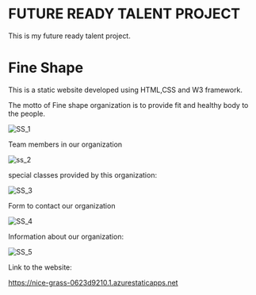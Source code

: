 <h1>FUTURE READY TALENT PROJECT</h1>

This is my future ready talent project.

<h1>Fine Shape</h1>

This is a static website developed using HTML,CSS and W3 framework.

The motto of Fine shape organization is to provide fit and healthy body to the people.

![SS_1](https://user-images.githubusercontent.com/113533436/190199344-d7ff8473-796d-40d2-bca5-407e905d6290.png)

Team members in our organization

![ss_2](https://user-images.githubusercontent.com/113533436/190199423-f7f03e57-d516-4564-aeab-d4f47ebcafd1.png)

special classes provided by this organization:

![SS_3](https://user-images.githubusercontent.com/113533436/190199778-0bc881ef-58dc-4dfe-aea2-2c519e48bec5.png)

Form to contact our organization

![SS_4](https://user-images.githubusercontent.com/113533436/190199531-75f8fbff-967a-45bb-be31-611fc2f29c61.png)

Information about  our organization:

![SS_5](https://user-images.githubusercontent.com/113533436/190199563-086d43a6-2822-42f5-a6e8-4144f77dd11e.png)

Link to the website:

https://nice-grass-0623d9210.1.azurestaticapps.net

